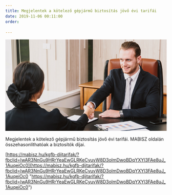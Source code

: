 ```yaml
---
title: Megjelentek a kötelező gépjármű biztosítás jövő évi tarifái
date: 2019-11-06 00:11:00
order: 

---
```

![](/uploads/5479.png)

Megjelentek a kötelező gépjármű biztosítás jövő évi tarifái. MABISZ oldalán összehasonlíthatóak a biztosítók díjai.

[https://mabisz.hu/kgfb-dijtarifak/?fbclid=IwAR3NnGu9HRrYeaEwGLRKeCyuvW8D3olmDwoBDqYXYl3FAe8uJ_1AuqeiOc0](https://mabisz.hu/kgfb-dijtarifak/?fbclid=IwAR3NnGu9HRrYeaEwGLRKeCyuvW8D3olmDwoBDqYXYl3FAe8uJ_1AuqeiOc0 "https://mabisz.hu/kgfb-dijtarifak/?fbclid=IwAR3NnGu9HRrYeaEwGLRKeCyuvW8D3olmDwoBDqYXYl3FAe8uJ_1AuqeiOc0")